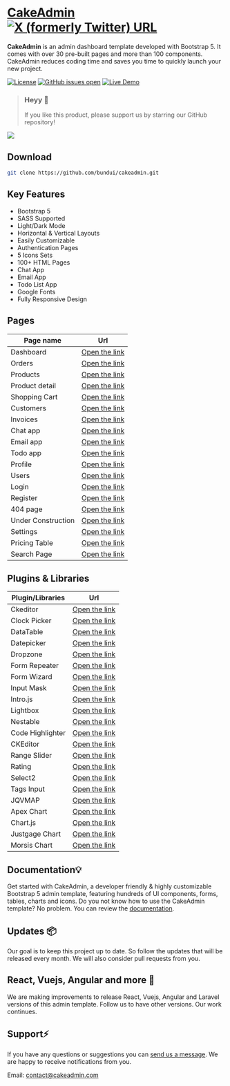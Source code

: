 # [CakeAdmin](https://cakeadmin.com) [![X (formerly Twitter) URL](https://img.shields.io/twitter/url?url=https%3A%2F%2Fgithub.com%2Fbundui%2Fcakeadmin)](https://twitter.com/intent/tweet?url=https%3A%2F%2Fgithub.com%2Fbundui%2Fcakeadmin&text=CakeAdmin%20is%20an%20admin%20dashboard%20template%20developed%20with%20Bootstrap%205.%20It%20comes%20with%20over%2030%20pre-built%20pages%20and%20more%20than%20100%20components.)

**CakeAdmin** is an admin dashboard template developed with Bootstrap 5. It comes with over 30 pre-built pages and more than 100 components. CakeAdmin reduces coding time and saves you time to quickly launch your new project.

<a href="https://github.com/bundui/cakeadmin/blob/master/LICENSE"><img src="https://img.shields.io/badge/license-MIT-blue.svg" alt="License"></a>
<a href="https://github.com/bundui/cakeadmin/issues?q=is%3Aopen+is%3Aissue"><img src="https://img.shields.io/github/issues/bundui/cakeadmin.svg" alt="GitHub issues open"></a>
<a href="https://cakeadmin.com/bootstrap-demo" rel="nofollow"><img src="https://img.shields.io/badge/demo-online-green.svg" alt="Live Demo"></a>

> ### **Heyy 🤩**
> 
> If you like this product, please support us by starring our GitHub repository!

[![](https://cakeadmin.com/images/cakeadmin-github-preview.png)](https://cakeadmin.com)

## Download

```sh
git clone https://github.com/bundui/cakeadmin.git
```

## Key Features

- Bootstrap 5
- SASS Supported
- Light/Dark Mode
- Horizontal & Vertical Layouts
- Easily Customizable
- Authentication Pages
- 5 Icons Sets
- 100+ HTML Pages
- Chat App
- Email App
- Todo List App
- Google Fonts
- Fully Responsive Design

## Pages
| Page name | Url |
|--|--|
| Dashboard | [Open the link](https://cakeadmin.com/bootstrap-demo/dashboard)    |
| Orders | [Open the link](https://cakeadmin.com/bootstrap-demo/orders)       |
| Products | [Open the link](https://cakeadmin.com/bootstrap-demo/product-list) |
| Product detail | [Open the link](https://cakeadmin.com/bootstrap-demo/product-detail) |
| Shopping Cart | [Open the link](https://cakeadmin.com/bootstrap-demo/shopping-cart) |
| Customers | [Open the link](https://cakeadmin.com/bootstrap-demo/customers)    |
| Invoices | [Open the link](https://cakeadmin.com/bootstrap-demo/invoices)     |
| Chat app | [Open the link](https://cakeadmin.com/bootstrap-demo/chats)        |
| Email app | [Open the link](https://cakeadmin.com/bootstrap-demo/email)        |
| Todo app | [Open the link](https://cakeadmin.com/bootstrap-demo/todo-list)    |
| Profile | [Open the link](https://cakeadmin.com/bootstrap-demo/profile-posts)  |
| Users | [Open the link](https://cakeadmin.com/bootstrap-demo/user-list)  |
| Login | [Open the link](https://cakeadmin.com/bootstrap-demo/login)  |
| Register | [Open the link](https://cakeadmin.com/bootstrap-demo/register)  |
| 404 page | [Open the link](https://cakeadmin.com/bootstrap-demo/404)  |
| Under Construction | [Open the link](https://cakeadmin.com/bootstrap-demo/under-construction)  |
| Settings | [Open the link](https://cakeadmin.com/bootstrap-demo/settings)  |
| Pricing Table | [Open the link](https://cakeadmin.com/bootstrap-demo/pricing-table)  |
| Search Page | [Open the link](https://cakeadmin.com/bootstrap-demo/search-page)  |

## Plugins & Libraries

| Plugin/Libraries  | Url                                                            |
|----------|----------------------------------------------------------------|
| Ckeditor | [Open the link](https://cakeadmin.com/bootstrap-docs/ckeditor) |
| Clock Picker | [Open the link](https://cakeadmin.com/bootstrap-docs/clockpicker) |
| DataTable | [Open the link](https://cakeadmin.com/bootstrap-docs/datatable) |
| Datepicker | [Open the link](https://cakeadmin.com/bootstrap-docs/datepicker) |
| Dropzone | [Open the link](https://cakeadmin.com/bootstrap-docs/file-upload) |
| Form Repeater | [Open the link](https://cakeadmin.com/bootstrap-docs/form-repeater) |
| Form Wizard | [Open the link](https://cakeadmin.com/bootstrap-docs/form-wizard) |
| Input Mask | [Open the link](https://cakeadmin.com/bootstrap-docs/input-mask) |
| Intro.js | [Open the link](https://cakeadmin.com/bootstrap-docs/introjs) |
| Lightbox | [Open the link](https://cakeadmin.com/bootstrap-docs/lightbox) |
| Nestable | [Open the link](https://cakeadmin.com/bootstrap-docs/nestable) |
| Code Highlighter | [Open the link](https://cakeadmin.com/bootstrap-docs/code-highlighter) |
| CKEditor | [Open the link](https://cakeadmin.com/bootstrap-docs/ckeditor) |
| Range Slider | [Open the link](https://cakeadmin.com/bootstrap-docs/range-slider) |
| Rating | [Open the link](https://cakeadmin.com/bootstrap-docs/rating) |
| Select2 | [Open the link](https://cakeadmin.com/bootstrap-docs/select2) |
| Tags Input | [Open the link](https://cakeadmin.com/bootstrap-docs/tags-input) |
| JQVMAP | [Open the link](https://cakeadmin.com/bootstrap-docs/vector-map) |
| Apex Chart | [Open the link](https://cakeadmin.com/bootstrap-docs/apexchart) |
| Chart.js | [Open the link](https://cakeadmin.com/bootstrap-docs/chartjs) |
| Justgage Chart | [Open the link](https://cakeadmin.com/bootstrap-docs/justgage) |
| Morsis Chart | [Open the link](https://cakeadmin.com/bootstrap-docs/morsis) |

## Documentation💡
Get started with CakeAdmin, a developer friendly & highly customizable Bootstrap 5 admin template, featuring hundreds of UI components, forms, tables, charts and icons.
Do you not know how to use the CakeAdmin template? No problem. You can review the [documentation](https://cakeadmin.com/bootstrap-docs/introduction).

## Updates 📦

Our goal is to keep this project up to date. So follow the updates that will be released every month. We will also consider pull requests from you.

## React, Vuejs, Angular and more 🎉

We are making improvements to release React, Vuejs, Angular and Laravel versions of this admin template. Follow us to have other versions. Our work continues.

## Support⚡️

If you have any questions or suggestions you can [send us a message](https://cakeadmin.com/contact). We are happy to receive notifications from you.

Email: contact@cakeadmin.com

